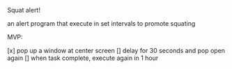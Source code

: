 Squat alert!

an alert program that execute in set intervals to promote squating

MVP:

[x] pop up a window at center screen
[] delay for 30 seconds and pop open again
[] when task complete, execute again in 1 hour


